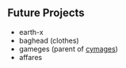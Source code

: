 ## Future Projects
- earth-x
- baghead (clothes)
- gameges (parent of [cymages](https://constanthing.github.io/cymages))
- affares 
